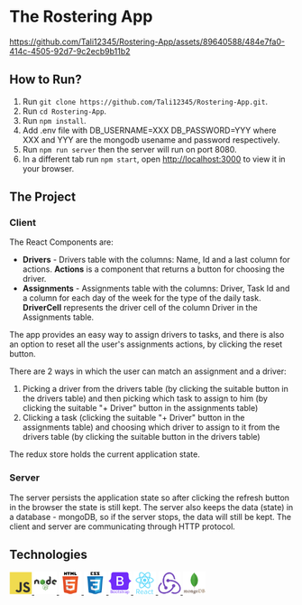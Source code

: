 # The Rostering App



https://github.com/Tali12345/Rostering-App/assets/89640588/484e7fa0-414c-4505-92d7-9c2ecb9b11b2



## How to Run?
1. Run `git clone https://github.com/Tali12345/Rostering-App.git`.
2. Run `cd Rostering-App`.
3. Run `npm install`.
4. Add .env file with DB_USERNAME=XXX DB_PASSWORD=YYY where XXX and YYY are the mongodb usename and password respectively.
5. Run `npm run server` then the server will run on port 8080.
6. In a different tab run `npm start`, open [http://localhost:3000](http://localhost:3000) to view it in your browser.

## The Project

### Client
The React Components are:
- **Drivers** - Drivers table with the columns: Name, Id and a last column for actions. **Actions** is a component that returns a button for choosing the driver.
- **Assignments** - Assignments table with the columns: Driver, Task Id and a column for each day of the week for the type of the daily task. **DriverCell** represents the driver cell of the column Driver in the Assignments table.

The app provides an easy way to assign drivers to tasks, and there is also an option to reset all the user's assignments actions, by clicking the reset button.

There are 2 ways in which the user can match an assignment and a driver:
1. Picking a driver from the drivers table (by clicking the suitable button in the drivers table) and then picking which task to assign to him (by clicking the suitable "+ Driver" button in the assignments table)
2. Clicking a task (clicking the suitable "+ Driver" button in the assignments table) and choosing which driver to assign to it from the drivers table (by clicking the suitable button in the drivers table)

The redux store holds the current application state. 

### Server
The server persists the application state so after clicking the refresh button in the browser the state is still kept. 
The server also keeps the data (state) in a database - mongoDB, so if the server stops, the data will still be kept.
The client and server are communicating through HTTP protocol.

## Technologies
<a href="https://developer.mozilla.org/en-US/docs/Web/JavaScript" target="_blank"> <img src="https://raw.githubusercontent.com/devicons/devicon/master/icons/javascript/javascript-original.svg" alt="javascript" width="40" height="40"/> </a> 
<a href="https://nodejs.org" target="_blank" rel="noreferrer"> <img src="https://raw.githubusercontent.com/devicons/devicon/master/icons/nodejs/nodejs-original-wordmark.svg" alt="nodejs" width="40" height="40"/> </a>
<a href="https://www.w3.org/html/" target="_blank"> <img src="https://raw.githubusercontent.com/devicons/devicon/master/icons/html5/html5-original-wordmark.svg" alt="html5" width="40" height="40"/> </a> 
<a href="https://www.w3schools.com/css/" target="_blank"> <img src="https://raw.githubusercontent.com/devicons/devicon/master/icons/css3/css3-original-wordmark.svg" alt="css3" width="40" height="40"/> </a>
<a href="https://getbootstrap.com" target="_blank" rel="noreferrer"> <img src="https://raw.githubusercontent.com/devicons/devicon/master/icons/bootstrap/bootstrap-plain-wordmark.svg" alt="bootstrap" width="40" height="40"/> </a>
<a href="https://reactjs.org/" target="_blank" rel="noreferrer"> <img src="https://raw.githubusercontent.com/devicons/devicon/master/icons/react/react-original-wordmark.svg" alt="react" width="40" height="40"/> </a>
<a href="https://redux.js.org/" target="_blank" rel="noreferrer"> <img src="https://github.com/devicons/devicon/blob/master/icons/redux/redux-original.svg" alt="redux" width="40" height="40"/> </a>
<a href="https://www.mongodb.com/" target="_blank"> <img src="https://github.com/devicons/devicon/blob/master/icons/mongodb/mongodb-original-wordmark.svg" alt="mongodb" width="40" height="40"/> </a>  

